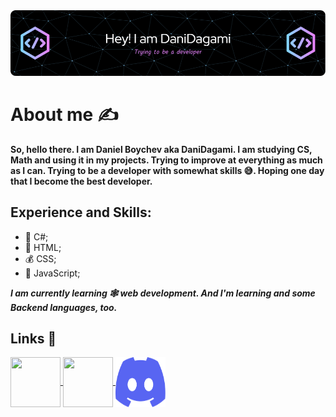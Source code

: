 <img src="https://github.com/DaniDagami/DaniDagami/blob/main/github-header-image.png">

# About me ✍️
**So, hello there. I am Daniel Boychev aka DaniDagami.
I am studying CS, Math and using it in my projects. Trying to improve at everything as much as I can.
Trying to be a developer with somewhat skills 😅.
Hoping one day that I become the best developer.**
## Experience and Skills:
+ 🗿 C#;
+ 💸 HTML;
+ 💰 CSS;
+ 🤑 JavaScript;

_**I am currently learning 🕸 web development.
And I'm learning and some Backend languages, too.**_
## Links 🔗
<a href="https://www.reddit.com/user/DaniDagami">
  <img width="80px" height="80px" align="center" src="https://www.redditinc.com/assets/images/site/reddit-logo.png">
</a>
<a href="https://www.instagram.com/daniel_boychev/">
  <img width="80px" height="80px" align="center" src="https://upload.wikimedia.org/wikipedia/commons/thumb/e/e7/Instagram_logo_2016.svg/2048px-Instagram_logo_2016.svg.png">
</a>
<a href="https://discordapp.com/users/723415731852804147">
    <img width="80px" height="80px" align="center" src="https://github.com/DaniDagami/DaniDagami/blob/main/discord-mark-blue.svg">
  </a>

